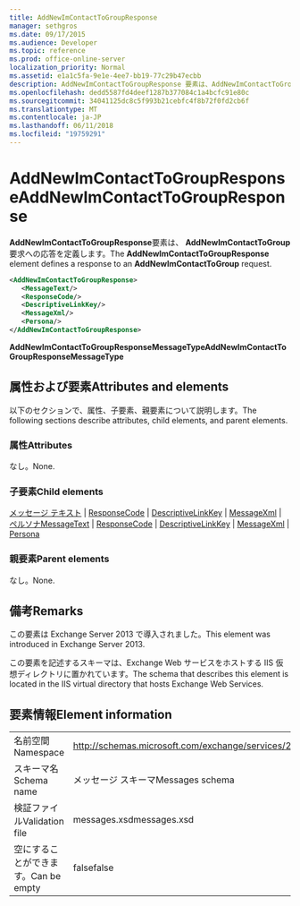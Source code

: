 ```yaml
---
title: AddNewImContactToGroupResponse
manager: sethgros
ms.date: 09/17/2015
ms.audience: Developer
ms.topic: reference
ms.prod: office-online-server
localization_priority: Normal
ms.assetid: e1a1c5fa-9e1e-4ee7-bb19-77c29b47ecbb
description: AddNewImContactToGroupResponse 要素は、AddNewImContactToGroup 要求への応答を定義します。
ms.openlocfilehash: dedd5587fd4deef1287b377084c1a4bcfc91e80c
ms.sourcegitcommit: 34041125dc8c5f993b21cebfc4f8b72f0fd2cb6f
ms.translationtype: MT
ms.contentlocale: ja-JP
ms.lasthandoff: 06/11/2018
ms.locfileid: "19759291"
---
```

# <a name="addnewimcontacttogroupresponse"></a><span data-ttu-id="a7f01-103">AddNewImContactToGroupResponse</span><span class="sxs-lookup"><span data-stu-id="a7f01-103">AddNewImContactToGroupResponse</span></span>

<span data-ttu-id="a7f01-104">**AddNewImContactToGroupResponse**要素は、 **AddNewImContactToGroup**要求への応答を定義します。</span><span class="sxs-lookup"><span data-stu-id="a7f01-104">The **AddNewImContactToGroupResponse** element defines a response to an **AddNewImContactToGroup** request.</span></span> 
  
```XML
<AddNewImContactToGroupResponse>
   <MessageText/>
   <ResponseCode/>
   <DescriptiveLinkKey/>
   <MessageXml/>
   <Persona/>
</AddNewImContactToGroupResponse>
```

 <span data-ttu-id="a7f01-105">**AddNewImContactToGroupResponseMessageType**</span><span class="sxs-lookup"><span data-stu-id="a7f01-105">**AddNewImContactToGroupResponseMessageType**</span></span>
## <a name="attributes-and-elements"></a><span data-ttu-id="a7f01-106">属性および要素</span><span class="sxs-lookup"><span data-stu-id="a7f01-106">Attributes and elements</span></span>

<span data-ttu-id="a7f01-107">以下のセクションで、属性、子要素、親要素について説明します。</span><span class="sxs-lookup"><span data-stu-id="a7f01-107">The following sections describe attributes, child elements, and parent elements.</span></span>
  
### <a name="attributes"></a><span data-ttu-id="a7f01-108">属性</span><span class="sxs-lookup"><span data-stu-id="a7f01-108">Attributes</span></span>

<span data-ttu-id="a7f01-109">なし。</span><span class="sxs-lookup"><span data-stu-id="a7f01-109">None.</span></span>
  
### <a name="child-elements"></a><span data-ttu-id="a7f01-110">子要素</span><span class="sxs-lookup"><span data-stu-id="a7f01-110">Child elements</span></span>

<span data-ttu-id="a7f01-111">[メッセージ テキスト](messagetext.md) | [ResponseCode](responsecode.md) | [DescriptiveLinkKey](descriptivelinkkey.md) | [MessageXml](messagexml.md) | [ペルソナ](persona.md)</span><span class="sxs-lookup"><span data-stu-id="a7f01-111">[MessageText](messagetext.md) | [ResponseCode](responsecode.md) | [DescriptiveLinkKey](descriptivelinkkey.md) | [MessageXml](messagexml.md) | [Persona](persona.md)</span></span>
  
### <a name="parent-elements"></a><span data-ttu-id="a7f01-112">親要素</span><span class="sxs-lookup"><span data-stu-id="a7f01-112">Parent elements</span></span>

<span data-ttu-id="a7f01-113">なし。</span><span class="sxs-lookup"><span data-stu-id="a7f01-113">None.</span></span>
  
## <a name="remarks"></a><span data-ttu-id="a7f01-114">備考</span><span class="sxs-lookup"><span data-stu-id="a7f01-114">Remarks</span></span>

<span data-ttu-id="a7f01-115">この要素は Exchange Server 2013 で導入されました。</span><span class="sxs-lookup"><span data-stu-id="a7f01-115">This element was introduced in Exchange Server 2013.</span></span>
  
<span data-ttu-id="a7f01-116">この要素を記述するスキーマは、Exchange Web サービスをホストする IIS 仮想ディレクトリに置かれています。</span><span class="sxs-lookup"><span data-stu-id="a7f01-116">The schema that describes this element is located in the IIS virtual directory that hosts Exchange Web Services.</span></span>
  
## <a name="element-information"></a><span data-ttu-id="a7f01-117">要素情報</span><span class="sxs-lookup"><span data-stu-id="a7f01-117">Element information</span></span>

|||
|:-----|:-----|
|<span data-ttu-id="a7f01-118">名前空間</span><span class="sxs-lookup"><span data-stu-id="a7f01-118">Namespace</span></span>  <br/> |http://schemas.microsoft.com/exchange/services/2006/messages  <br/> |
|<span data-ttu-id="a7f01-119">スキーマ名</span><span class="sxs-lookup"><span data-stu-id="a7f01-119">Schema name</span></span>  <br/> |<span data-ttu-id="a7f01-120">メッセージ スキーマ</span><span class="sxs-lookup"><span data-stu-id="a7f01-120">Messages schema</span></span>  <br/> |
|<span data-ttu-id="a7f01-121">検証ファイル</span><span class="sxs-lookup"><span data-stu-id="a7f01-121">Validation file</span></span>  <br/> |<span data-ttu-id="a7f01-122">messages.xsd</span><span class="sxs-lookup"><span data-stu-id="a7f01-122">messages.xsd</span></span>  <br/> |
|<span data-ttu-id="a7f01-123">空にすることができます。</span><span class="sxs-lookup"><span data-stu-id="a7f01-123">Can be empty</span></span>  <br/> |<span data-ttu-id="a7f01-124">false</span><span class="sxs-lookup"><span data-stu-id="a7f01-124">false</span></span>  <br/> |
   

